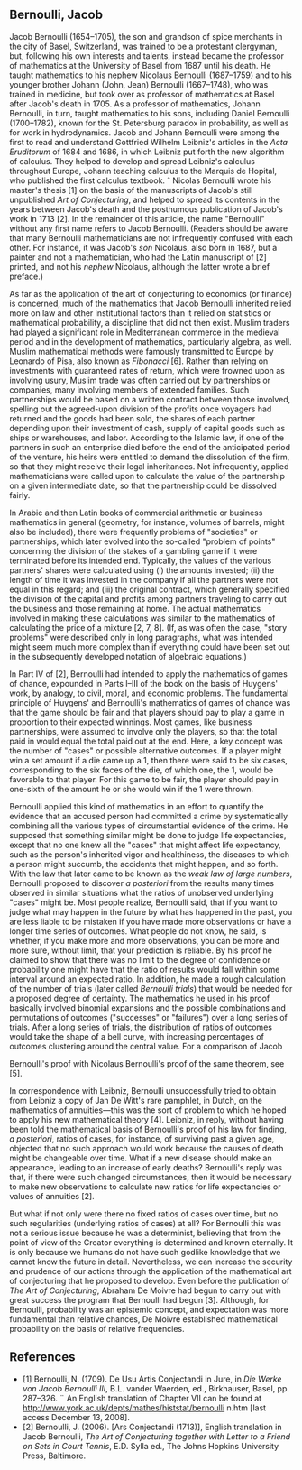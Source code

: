 ## **Bernoulli, Jacob**

Jacob Bernoulli (1654–1705), the son and grandson of spice merchants in the city of Basel, Switzerland, was trained to be a protestant clergyman, but, following his own interests and talents, instead became the professor of mathematics at the University of Basel from 1687 until his death. He taught mathematics to his nephew Nicolaus Bernoulli (1687–1759) and to his younger brother Johann (John, Jean) Bernoulli (1667–1748), who was trained in medicine, but took over as professor of mathematics at Basel after Jacob's death in 1705. As a professor of mathematics, Johann Bernoulli, in turn, taught mathematics to his sons, including Daniel Bernoulli (1700–1782), known for the St. Petersburg paradox in probability, as well as for work in hydrodynamics. Jacob and Johann Bernoulli were among the first to read and understand Gottfried Wilhelm Leibniz's articles in the *Acta Eruditorum* of 1684 and 1686, in which Leibniz put forth the new algorithm of calculus. They helped to develop and spread Leibniz's calculus throughout Europe, Johann teaching calculus to the Marquis de Hopital, who published the first calculus textbook. ˆ Nicolas Bernoulli wrote his master's thesis [1] on the basis of the manuscripts of Jacob's still unpublished *Art of Conjecturing*, and helped to spread its contents in the years between Jacob's death and the posthumous publication of Jacob's work in 1713 [2]. In the remainder of this article, the name "Bernoulli" without any first name refers to Jacob Bernoulli. (Readers should be aware that many Bernoulli mathematicians are not infrequently confused with each other. For instance, it was Jacob's *son* Nicolaus, also born in 1687, but a painter and not a mathematician, who had the Latin manuscript of [2] printed, and not his *nephew* Nicolaus, although the latter wrote a brief preface.)

As far as the application of the art of conjecturing to economics (or finance) is concerned, much of the mathematics that Jacob Bernoulli inherited relied more on law and other institutional factors than it relied on statistics or mathematical probability, a discipline that did not then exist. Muslim traders had played a significant role in Mediterranean commerce in the medieval period and in the development of mathematics, particularly algebra, as well. Muslim mathematical methods were famously transmitted to Europe by Leonardo of Pisa, also known as *Fibonacci* [6]. Rather than relying on investments with guaranteed rates of return, which were frowned upon as involving usury, Muslim trade was often carried out by partnerships or companies, many involving members of extended families. Such partnerships would be based on a written contract between those involved, spelling out the agreed-upon division of the profits once voyagers had returned and the goods had been sold, the shares of each partner depending upon their investment of cash, supply of capital goods such as ships or warehouses, and labor. According to the Islamic law, if one of the partners in such an enterprise died before the end of the anticipated period of the venture, his heirs were entitled to demand the dissolution of the firm, so that they might receive their legal inheritances. Not infrequently, applied mathematicians were called upon to calculate the value of the partnership on a given intermediate date, so that the partnership could be dissolved fairly.

In Arabic and then Latin books of commercial arithmetic or business mathematics in general (geometry, for instance, volumes of barrels, might also be included), there were frequently problems of "societies" or partnerships, which later evolved into the so-called "problem of points" concerning the division of the stakes of a gambling game if it were terminated before its intended end. Typically, the values of the various partners' shares were calculated using (i) the amounts invested; (ii) the length of time it was invested in the company if all the partners were not equal in this regard; and (iii) the original contract, which generally specified the division of the capital and profits among partners traveling to carry out the business and those remaining at home. The actual mathematics involved in making these calculations was similar to the mathematics of calculating the price of a mixture [2, 7, 8]. (If, as was often the case, "story problems" were described only in long paragraphs, what was intended might seem much more complex than if everything could have been set out in the subsequently developed notation of algebraic equations.)

In Part IV of [2], Bernoulli had intended to apply the mathematics of games of chance, expounded in Parts I–III of the book on the basis of Huygens' work, by analogy, to civil, moral, and economic problems. The fundamental principle of Huygens' and Bernoulli's mathematics of games of chance was that the game should be fair and that players should pay to play a game in proportion to their expected winnings. Most games, like business partnerships, were assumed to involve only the players, so that the total paid in would equal the total paid out at the end. Here, a key concept was the number of "cases" or possible alternative outcomes. If a player might win a set amount if a die came up a 1, then there were said to be six cases, corresponding to the six faces of the die, of which one, the 1, would be favorable to that player. For this game to be fair, the player should pay in one-sixth of the amount he or she would win if the 1 were thrown.

Bernoulli applied this kind of mathematics in an effort to quantify the evidence that an accused person had committed a crime by systematically combining all the various types of circumstantial evidence of the crime. He supposed that something similar might be done to judge life expectancies, except that no one knew all the "cases" that might affect life expectancy, such as the person's inherited vigor and healthiness, the diseases to which a person might succumb, the accidents that might happen, and so forth. With the law that later came to be known as the *weak law of large numbers*, Bernoulli proposed to discover *a posteriori* from the results many times observed in similar situations what the ratios of unobserved underlying "cases" might be. Most people realize, Bernoulli said, that if you want to judge what may happen in the future by what has happened in the past, you are less liable to be mistaken if you have made more observations or have a longer time series of outcomes. What people do not know, he said, is whether, if you make more and more observations, you can be more and more sure, without limit, that your prediction is reliable. By his proof he claimed to show that there was no limit to the degree of confidence or probability one might have that the ratio of results would fall within some interval around an expected ratio. In addition, he made a rough calculation of the number of trials (later called *Bernoulli trials*) that would be needed for a proposed degree of certainty. The mathematics he used in his proof basically involved binomial expansions and the possible combinations and permutations of outcomes ("successes" or "failures") over a long series of trials. After a long series of trials, the distribution of ratios of outcomes would take the shape of a bell curve, with increasing percentages of outcomes clustering around the central value. For a comparison of Jacob

Bernoulli's proof with Nicolaus Bernoulli's proof of the same theorem, see [5].

In correspondence with Leibniz, Bernoulli unsuccessfully tried to obtain from Leibniz a copy of Jan De Witt's rare pamphlet, in Dutch, on the mathematics of annuities—this was the sort of problem to which he hoped to apply his new mathematical theory [4]. Leibniz, in reply, without having been told the mathematical basis of Bernoulli's proof of his law for finding, *a posteriori*, ratios of cases, for instance, of surviving past a given age, objected that no such approach would work because the causes of death might be changeable over time. What if a new disease should make an appearance, leading to an increase of early deaths? Bernoulli's reply was that, if there were such changed circumstances, then it would be necessary to make new observations to calculate new ratios for life expectancies or values of annuities [2].

But what if not only were there no fixed ratios of cases over time, but no such regularities (underlying ratios of cases) at all? For Bernoulli this was not a serious issue because he was a determinist, believing that from the point of view of the Creator everything is determined and known eternally. It is only because we humans do not have such godlike knowledge that we cannot know the future in detail. Nevertheless, we can increase the security and prudence of our actions through the application of the mathematical art of conjecturing that he proposed to develop. Even before the publication of *The Art of Conjecturing*, Abraham De Moivre had begun to carry out with great success the program that Bernoulli had begun [3]. Although, for Bernoulli, probability was an epistemic concept, and expectation was more fundamental than relative chances, De Moivre established mathematical probability on the basis of relative frequencies.

## **References**

- [1] Bernoulli, N. (1709). De Usu Artis Conjectandi in Jure, in *Die Werke von Jacob Bernoulli III*, B.L. vander Waerden, ed., Birkhauser, Basel, pp. 287–326. ¨ An English translation of Chapter VII can be found at http://www.york.ac.uk/depts/mathes/histstat/bernoulli n.htm [last access December 13, 2008].
- [2] Bernoulli, J. (2006). [Ars Conjectandi (1713)], English translation in Jacob Bernoulli, *The Art of Conjecturing together with Letter to a Friend on Sets in Court Tennis*, E.D. Sylla ed., The Johns Hopkins University Press, Baltimore.